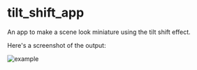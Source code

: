 # tilt_shift_app
An app to make a scene look miniature using the tilt shift effect.

Here's a screenshot of the output:



![example](https://github.com/user-attachments/assets/b7d4f521-3545-4c5d-9888-aa9966462188)
